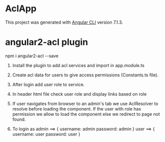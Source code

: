 # AclApp

This project was generated with [Angular CLI](https://github.com/angular/angular-cli) version 7.1.3.

# angular2-acl plugin
npm i angular2-acl --save
1. Install the plugin to add acl services and import in app.module.ts
  
2. Create acl data for users to give access permissions (Constants.ts file).
3. After login add user role to service.
4. In header html file check user role and display links based on role
5. If user navigates from browser to an admin's tab we use AclResolver to resolve before loading the component. If the user with role has permission we allow to load the component else we redirect to page not found.
6. To login as admin ==>   { username: admin
                      password: admin }
               user ==>  { username: user
                    password: user }


